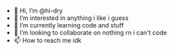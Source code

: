 - 👋 Hi, I’m @hi-dry
- 👀 I’m interested in anything i like i guess
- 🌱 I’m currently learning code and stuff
- 💞️ I’m looking to collaborate on nothing rn i can't code
- 📫 How to reach me idk

<!---
hi-dry/hi-dry is a ✨ special ✨ repository because its `README.md` (this file) appears on your GitHub profile.
You can click the Preview link to take a look at your changes.
--->
